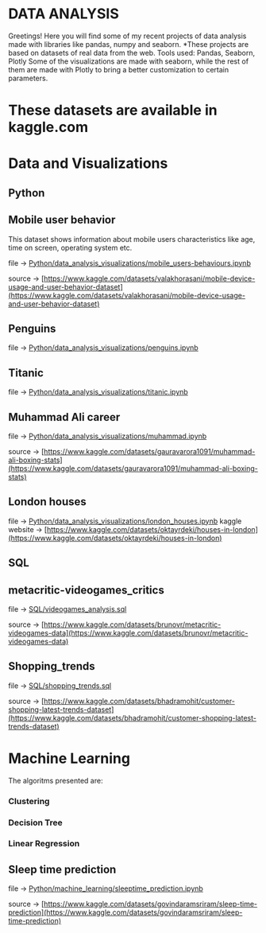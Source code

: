 # DATA ANALYSIS
Greetings!
Here you will find some of my recent projects of data analysis made with libraries like pandas, numpy and seaborn.
*These projects are based on datasets of real data from the web.
Tools used: Pandas, Seaborn, Plotly
Some of the visualizations are made with seaborn, while the rest of them are made with
Plotly to bring a better customization to certain parameters. 
 # These datasets are available in kaggle.com 



 # Data and Visualizations
 ## Python 
 ## Mobile user behavior
 This dataset shows information about mobile users characteristics like age, time on screen, operating system etc.
 
 file -> [Python/data_analysis_visualizations/mobile_users-behaviours.ipynb](Python/data_analysis_visualizations/mobile_users-behaviours.ipynb)

 source -> [https://www.kaggle.com/datasets/valakhorasani/mobile-device-usage-and-user-behavior-dataset](https://www.kaggle.com/datasets/valakhorasani/mobile-device-usage-and-user-behavior-dataset)

 ## Penguins
  
 
 file -> [Python/data_analysis_visualizations/penguins.ipynb](Python/data_analysis_visualizations/penguins.ipynb)
 ## Titanic 
  
 
 file -> [Python/data_analysis_visualizations/titanic.ipynb](Python/data_analysis_visualizations/titanic.ipynb)
 ## Muhammad Ali career


file -> [Python/data_analysis_visualizations/muhammad.ipynb](Python/data_analysis_visualizations/muhammad.ipynb)

source -> [https://www.kaggle.com/datasets/gauravarora1091/muhammad-ali-boxing-stats](https://www.kaggle.com/datasets/gauravarora1091/muhammad-ali-boxing-stats)
## London houses 

file -> [Python/data_analysis_visualizations/london_houses.ipynb](Python/data_analysis_visualizations/london_houses.ipynb)
kaggle website -> [https://www.kaggle.com/datasets/oktayrdeki/houses-in-london](https://www.kaggle.com/datasets/oktayrdeki/houses-in-london)

 
## SQL

## metacritic-videogames_critics


file -> [SQL/videogames_analysis.sql](SQL/videogames_analysis.sql)

source -> [https://www.kaggle.com/datasets/brunovr/metacritic-videogames-data](https://www.kaggle.com/datasets/brunovr/metacritic-videogames-data)

## Shopping_trends 



file -> [SQL/shopping_trends.sql](SQL/shopping_trends.sql)

source -> [https://www.kaggle.com/datasets/bhadramohit/customer-shopping-latest-trends-dataset](https://www.kaggle.com/datasets/bhadramohit/customer-shopping-latest-trends-dataset)

# Machine Learning 

The algoritms presented are:
### Clustering 
### Decision Tree
### Linear Regression 

## Sleep time prediction 
file -> [Python/machine_learning/sleeptime_prediction.ipynb](Python/machine_learning/sleeptime_prediction.ipynb)

source -> [https://www.kaggle.com/datasets/govindaramsriram/sleep-time-prediction](https://www.kaggle.com/datasets/govindaramsriram/sleep-time-prediction)




 
  

 





 


